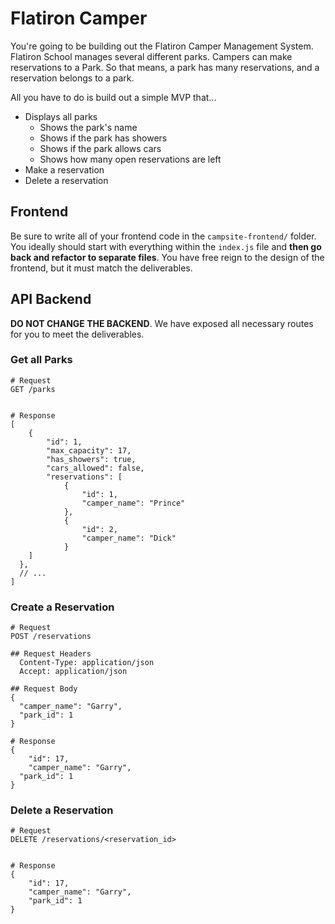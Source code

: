 # Flatiron Camper

You're going to be building out the Flatiron Camper Management System. Flatiron School manages several different parks. Campers can make reservations to a Park. So that means, a park has many reservations, and a reservation belongs to a park.

All you have to do is build out a simple MVP that...

* Displays all parks
  * Shows the park's name
  * Shows if the park has showers
  * Shows if the park allows cars
  * Shows how many open reservations are left
* Make a reservation
* Delete a reservation


## Frontend
Be sure to write all of your frontend code in the `campsite-frontend/` folder. You ideally should start with everything within the `index.js` file and **then go back and refactor to separate files**. You have free reign to the design of the frontend, but it must match the deliverables.

## API Backend

**DO NOT CHANGE THE BACKEND**. We have exposed all necessary routes for you to meet the deliverables.

### Get all Parks
```
# Request
GET /parks


# Response
[
	{
		"id": 1,
		"max_capacity": 17,
		"has_showers": true,
		"cars_allowed": false,
		"reservations": [
			{
				"id": 1,
				"camper_name": "Prince"
			},
			{
				"id": 2,
				"camper_name": "Dick"
			}
    ]
  },
  // ...
]
```

### Create a Reservation
```
# Request
POST /reservations

## Request Headers
  Content-Type: application/json
  Accept: application/json

## Request Body
{
  "camper_name": "Garry",
  "park_id": 1
}

# Response
{
	"id": 17,
	"camper_name": "Garry",
  "park_id": 1
}

```

### Delete a Reservation
```
# Request
DELETE /reservations/<reservation_id>


# Response
{
	"id": 17,
	"camper_name": "Garry",
	"park_id": 1
}
```
